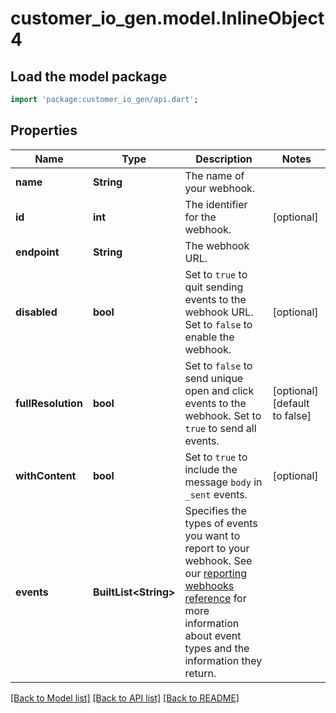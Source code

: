 # customer_io_gen.model.InlineObject4

## Load the model package
```dart
import 'package:customer_io_gen/api.dart';
```

## Properties
Name | Type | Description | Notes
------------ | ------------- | ------------- | -------------
**name** | **String** | The name of your webhook. | 
**id** | **int** | The identifier for the webhook. | [optional] 
**endpoint** | **String** | The webhook URL. | 
**disabled** | **bool** | Set to `true` to quit sending events to the webhook URL. Set to `false` to enable the webhook. | [optional] 
**fullResolution** | **bool** | Set to `false` to send unique open and click events to the webhook. Set to `true` to send all events. | [optional] [default to false]
**withContent** | **bool** | Set to `true` to include the message `body` in `_sent` events. | [optional] 
**events** | **BuiltList&lt;String&gt;** | Specifies the types of events you want to report to your webhook. See our [reporting webhooks reference](/docs/api/webhooks/#operation/reportingWebhook) for more information about event types and the information they return. | 

[[Back to Model list]](../README.md#documentation-for-models) [[Back to API list]](../README.md#documentation-for-api-endpoints) [[Back to README]](../README.md)


